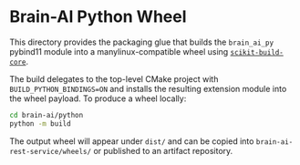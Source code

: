 # Brain-AI Python Wheel

This directory provides the packaging glue that builds the `brain_ai_py`
pybind11 module into a manylinux-compatible wheel using
[`scikit-build-core`](https://scikit-build-core.readthedocs.io/).

The build delegates to the top-level CMake project with
`BUILD_PYTHON_BINDINGS=ON` and installs the resulting extension module into the
wheel payload. To produce a wheel locally:

```bash
cd brain-ai/python
python -m build
```

The output wheel will appear under `dist/` and can be copied into
`brain-ai-rest-service/wheels/` or published to an artifact repository.
